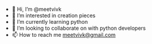 - 👋 Hi, I’m @meetvivk
- 👀 I’m interested in creation pieces
- 🌱 I’m currently learning python
- 💞️ I’m looking to collaborate on with python developers
- 📫 How to reach me meetvivk@gmail.com

<!---
meetvivk/meetvivk is a ✨ special ✨ repository because its `README.md` (this file) appears on your GitHub profile.
You can click the Preview link to take a look at your changes.
--->
